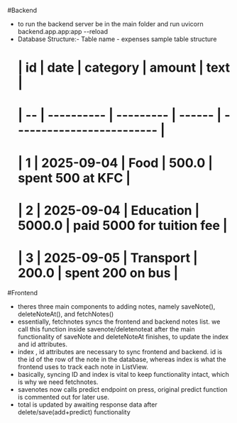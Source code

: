 #Backend
- to run the backend server be in the main folder and run uvicorn backend.app.app:app --reload
- Database Structure:-
    Table name - expenses
    sample table structure
    # | id | date       | category  | amount | text                       |
    # | -- | ---------- | --------- | ------ | -------------------------  |
    # | 1  | 2025-09-04 | Food      | 500.0  | spent 500 at KFC           |
    # | 2  | 2025-09-04 | Education | 5000.0 | paid 5000 for tuition fee  |
    # | 3  | 2025-09-05 | Transport | 200.0  | spent 200 on bus           |
#Frontend
- theres three main components to adding notes, namely saveNote(), deleteNoteAt(),  and fetchNotes()
- essentially, fetchnotes syncs the frontend and backend notes list. we call this function inside savenote/deletenoteat after the main functionality of saveNote and deleteNoteAt finishes, to update the index and id attributes.
- index , id attributes are necessary to sync frontend and backend. id is the id of the row of the note in the database, whereas index is what the frontend uses to track each note in ListView.
- basically, syncing ID and index is vital to keep functionality intact, which is why we need fetchnotes.
- savenotes now calls predict endpoint on press, original predict function is commented out for later use.
- total is updated by awaiting response data after delete/save(add+predict) functionality 